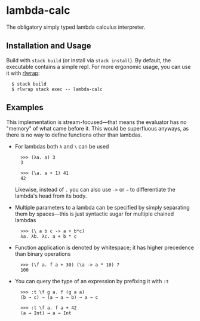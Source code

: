 # lambda-calc

The obligatory simply typed lambda calculus interpreter.

## Installation and Usage

Build with `stack build` (or install via `stack install`).  By default,
the executable contains a simple repl.  For more ergonomic usage, you
can use it with [rlwrap]:

``` console
  $ stack build
  $ rlwrap stack exec -- lambda-calc
```

[rlwrap]: https://github.com/hanslub42/rlwrap

## Examples

This implementation is stream-focused—that means the evaluator has no
"memory" of what came before it.  This would be superfluous anyways, as
there is no way to define functions other than lambdas.

- For lambdas both `λ` and `\` can be used

  ```
    >>> (λa. a) 3
    3

    >>> (\a. a + 1) 41
    42
  ```

  Likewise, instead of `.` you can also use `->` or `→` to differentiate
  the lambda's head from its body.

- Multiple parameters to a lambda can be specified by simply separating
  them by spaces—this is just syntactic sugar for multiple chained
  lambdas

  ```
    >>> (\ a b c -> a + b*c)
    λa. λb. λc. a + b * c
  ```

- Function application is denoted by whitespace; it has higher
  precedence than binary operations

  ```
    >>> (\f a. f a + 30) (\a -> a * 10) 7
    100
  ```

- You can query the type of an expression by prefixing it with `:t`

  ```
    >>> :t \f g a. f (g a a)
    (b → c) → (a → a → b) → a → c

    >>> :t \f a. f a + 42
    (a → Int) → a → Int
  ```
